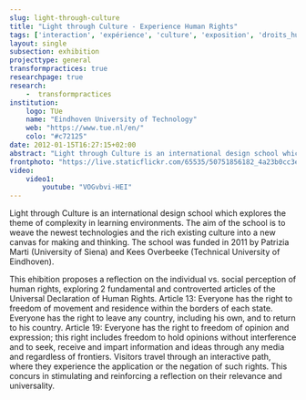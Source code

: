 ```yaml
---
slug: light-through-culture
title: "Light through Culture - Experience Human Rights"
tags: ['interaction', 'expérience', 'culture', 'exposition', 'droits_humains', 'Sienne']
layout: single
subsection: exhibition
projecttype: general
transformpractices: true
researchpage: true
research: 
    -  transformpractices
institution:
    logo: TUe
    name: "Eindhoven University of Technology"
    web: "https://www.tue.nl/en/"
    colo: "#c72125"
date: 2012-01-15T16:27:15+02:00
abstract: "Light through Culture is an international design school which explores the theme of complexity in learning environments.</i>"
frontphoto: "https://live.staticflickr.com/65535/50751856182_4a23b0cc3e.jpg"
video:
    video1:
        youtube: "VOGvbvi-HEI"
---
```


Light through Culture is an international design school which explores the theme of complexity in learning environments. The aim of the school is to weave the newest technologies and the rich existing culture into a new canvas for making and thinking. The school was funded in 2011 by Patrizia Marti (University of Siena) and Kees Overbeeke (Technical University of Eindhoven).

This ehibition proposes a reflection on the individual vs. social perception of human rights, exploring 2 fundamental and controverted articles of the Universal Declaration of Human Rights. Article 13: Everyone has the right to freedom of movement and residence within the borders of each state. Everyone has the right to leave any country, including his own, and to return to his country. Article 19: Everyone has the right to freedom of opinion and expression; this right includes freedom to hold opinions without interference and to seek, receive and impart information and ideas through any media and regardless of frontiers. Visitors travel through an interactive path, where they experience the application or the negation of such rights. This concurs in stimulating and reinforcing a reflection on their relevance and universality.